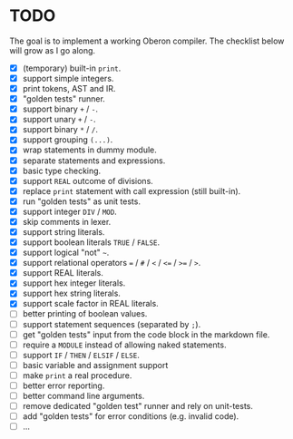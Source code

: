 # TODO

The goal is to implement a working Oberon compiler. The checklist below will grow as I go along.

- [x] (temporary) built-in `print`.
- [x] support simple integers.
- [x] print tokens, AST and IR.
- [x] "golden tests" runner.
- [x] support binary `+` / `-`.
- [x] support unary `+` / `-`.
- [x] support binary `*` / `/`.
- [x] support grouping `(...)`.
- [x] wrap statements in dummy module.
- [x] separate statements and expressions.
- [x] basic type checking.
- [x] support `REAL` outcome of divisions.
- [x] replace `print` statement with call expression (still built-in).
- [x] run "golden tests" as unit tests.
- [x] support integer `DIV` / `MOD`.
- [x] skip comments in lexer.
- [x] support string literals.
- [x] support boolean literals `TRUE` / `FALSE`.
- [x] support logical "not" `~`.
- [x] support relational operators `=` / `#` / `<` / `<=` / `>=` / `>`.
- [x] support REAL literals.
- [x] support hex integer literals.
- [x] support hex string literals.
- [x] support scale factor in REAL literals.
- [ ] better printing of boolean values.
- [ ] support statement sequences (separated by `;`).
- [ ] get "golden tests" input from the code block in the markdown file.
- [ ] require a `MODULE` instead of allowing naked statements.
- [ ] support `IF` / `THEN` / `ELSIF` / `ELSE`.
- [ ] basic variable and assignment support
- [ ] make `print` a real procedure.
- [ ] better error reporting.
- [ ] better command line arguments.
- [ ] remove dedicated "golden test" runner and rely on unit-tests.
- [ ] add "golden tests" for error conditions (e.g. invalid code).
- [ ] ...
